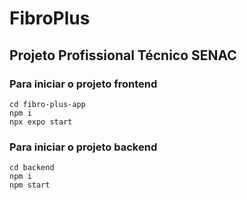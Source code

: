# FibroPlus
## Projeto Profissional Técnico SENAC

### Para iniciar o projeto frontend
```
cd fibro-plus-app
npm i
npx expo start
```

### Para iniciar o projeto backend
```
cd backend
npm i
npm start
```

